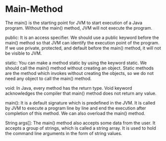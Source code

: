 # Main-Method
The main() is the starting point for JVM to start execution of a Java program. Without the main() method, JVM will not execute the program.

public: It is an access specifier. We should use a public keyword before the main() method so that JVM can identify the execution point of the program. If we use private, protected, and default before the main() method, it will not be visible to JVM.

static: You can make a method static by using the keyword static. We should call the main() method without creating an object. Static methods are the method which invokes without creating the objects, so we do not need any object to call the main() method.

void: In Java, every method has the return type. Void keyword acknowledges the compiler that main() method does not return any value.

main(): It is a default signature which is predefined in the JVM. It is called by JVM to execute a program line by line and end the execution after completion of this method. We can also overload the main() method.

String args[]: The main() method also accepts some data from the user. It accepts a group of strings, which is called a string array. It is used to hold the command line arguments in the form of string values.


